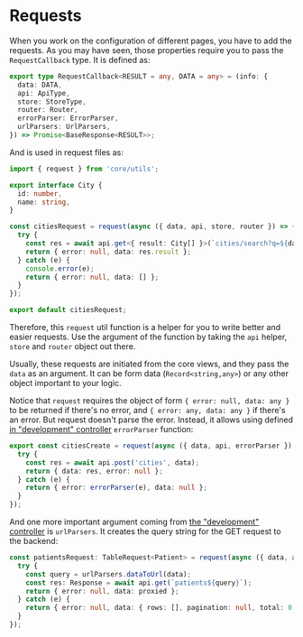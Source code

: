 # Requests

When you work on the configuration of different pages, you have to add the requests. As you may have seen,
those properties require you to pass the `RequestCallback` type. It is defined as:

```ts
export type RequestCallback<RESULT = any, DATA = any> = (info: {
  data: DATA,
  api: ApiType,
  store: StoreType,
  router: Router,
  errorParser: ErrorParser,
  urlParsers: UrlParsers,
}) => Promise<BaseResponse<RESULT>>;
```

And is used in request files as:

```ts
import { request } from 'core/utils';

export interface City {
  id: number,
  name: string,
}

const citiesRequest = request(async ({ data, api, store, router }) => {
  try {
    const res = await api.get<{ result: City[] }>(`cities/search?q=${data || ''}`);
    return { error: null, data: res.result };
  } catch (e) {
    console.error(e);
    return { error: null, data: [] };
  }
});

export default citiesRequest;
```

Therefore, this `request` util function is a helper for you to write better and easier requests.
Use the argument of the function by taking the `api` helper, `store` and `router` object out there.

Usually, these requests are initiated from the core views, and they pass the `data` as an argument.
It can be form data (`Record<string,any>`) or any other object important to your logic.

Notice that `request` requires the object of form `{ error: null, data: any }` to be returned if there's no error,
and `{ error: any, data: any }` if there's an error. But request doesn't parse the error. Instead, it allows
using defined [in "development" controller](../configuration/development.md) `errorParser` function:

```ts
export const citiesCreate = request(async ({ data, api, errorParser }) => {
  try {
    const res = await api.post('cities', data);
    return { data: res, error: null };
  } catch (e) {
    return { error: errorParser(e), data: null };
  }
});
```

And one more important argument coming from [the "development" controller](../configuration/development.md) is
`urlParsers`. It creates the query string for the GET request to the backend:

```ts
const patientsRequest: TableRequest<Patient> = request(async ({ data, api, urlParsers }) => {
  try {
    const query = urlParsers.dataToUrl(data);
    const res: Response = await api.get(`patients${query}`);
    return { error: null, data: proxied };
  } catch (e) {
    return { error: null, data: { rows: [], pagination: null, total: 0 } };
  }
});
```

